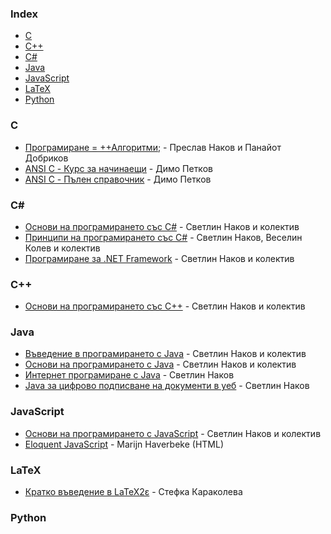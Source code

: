 ### Index



* [C](#c)
* [C++](#cpp)
* [C#](#csharp)
* [Java](#java)
* [JavaScript](#javascript)
* [LaTeX](#latex)
* [Python](#python)
### C



* [Програмиране = ++Алгоритми;](https://programirane.org/download-now) - Преслав Наков и Панайот Добриков
* [ANSI C - Курс за начинаещи](https://www.progstarter.com/index.php?option=com_content&view=article&id=8&Itemid=121&lang=bg) - Димо Петков
* [ANSI C - Пълен справочник](https://progstarter.com/index.php?option=com_content&view=article&id=9&Itemid=122&lang=bg) - Димо Петков
### <a id="csharp"></a>C\#



* [Основи на програмирането със C#](https://csharp-book.softuni.bg) - Светлин Наков и колектив
* [Принципи на програмирането със C#](https://introprogramming.info/intro-csharp-book) - Светлин Наков, Веселин Колев и колектив
* [Програмиране за .NET Framework](https://www.devbg.org/dotnetbook) - Светлин Наков и колектив
### <a id="cpp"></a>C++



* [Основи на програмирането със C++](https://cpp-book.softuni.bg) - Светлин Наков и колектив
### Java



* [Въведение в програмирането с Java](https://introprogramming.info/intro-java-book) - Светлин Наков и колектив
* [Основи на програмирането с Java](https://java-book.softuni.bg) - Светлин Наков и колектив
* [Интернет програмиране с Java](https://nakov.com/books/inetjava) - Светлин Наков
* [Java за цифрово подписване на документи в уеб](https://nakov.com/books/signatures) - Светлин Наков
### JavaScript



* [Основи на програмирането с JavaScript](https://js-book.softuni.bg) - Светлин Наков и колектив
* [Eloquent JavaScript](https://to6esko.github.io) - Marijn Haverbeke (HTML)
### LaTeX



* [Кратко въведение в LaTeX2ε](https://www.ctan.org/tex-archive/info/lshort/bulgarian) - Стефка Караколева
### Python


